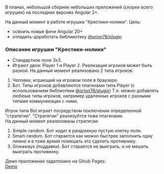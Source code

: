 В планах, небольшой сборник небольших приложений (скорее всего игрушек) на последних версиях Angular 2+.

На данный момент в работе игрушка "Крестики-нолики".
Цель: 
- освоить новые фичи Angular 20+
- отладить-доработать библииотеку [@orion76/plugin](https://github.com/orion76/plugin)

### Описание игрушки "Крестики-нолики"

* Стандартное поле 3х3.
* Играют двое: Player 1 и Player 2. 
Реализация игроков может быть разной.
На данный момент реализовано 2 типа игроков:
1. Человек, играющий на игровом поле в браузере.
2. Бот.
Типы игроков добавляются плагинами типа Player (с использованием библиотеки [@orion76/plugin](https://github.com/orion76/plugin))
Т.е. можно добавлять любюые типы игроков, например удаленных игроков с разными типами коммуникации с ними.

Игрок типа Bot играет посредством поключения определенной "стратегии".
"Стратегии" реализубтся тоже плагинами.   
На данный момент реализованы стратегии:   
1. Simple-random.
Бот ходит в рандомную пустую клетку поля.   
2. Smart-random.
Бот старается как можно быстрее заполнить одну линию и в тоже время помешать это сделать противнику.   
3. Giveaways (поддавки).
Бот старается не выиграть, и не мешать выиграть противнику.

Демо приложение задеплоино на Gihub Pages:   
[Demo](https://orion76.github.io/ts-games)